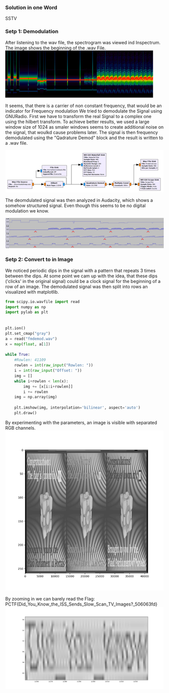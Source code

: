### Solution in one Word
SSTV

### Setp 1: Demodulation
After listening to the wav file, the spectrogram was viewed ind Inspectrum.
The image shows the beginning of the .wav File.
![Alternativtext](spectrogram.jpg "Raw Spectrogram")

It seems, that there is a carrier of non constant frequency, that would be an indicator for Frequency modulation
We tried to demodulate the Signal using GNURadio.
First we have to transform the real Signal to a complex one using the hilbert transform.
To achieve better results, we used a large window size of 1024 as smaler windows seems to create additional noise on the signal, that woulkd cause problems later.
The signal is then frequency demodulated using the "Qadrature Demod" block and the result is written to a .wav file.

![Alternativtext](flowgraph.jpg "GNURadio Flowgraph")

The deomdulated signal was then analyzed in Audacity, which shows a somehow structured signal.
Even though this seems to be no digital modulation we know.

![Alternativtext](demod.jpg "Demodulated Signal")

### Setp 2: Convert to in Image
We noticed periodic dips in the signal with a pattern that repeats 3 times between the dips.
At some point we cam up with the idea, that these dips ('clicks' in the original signal) could be a clock signal for the beginning of a row of an image.
The demodulated signal was then split into rows an visualized with matplotlib.

```python
from scipy.io.wavfile import read
import numpy as np
import pylab as plt


plt.ion()
plt.set_cmap("gray")
a = read("fmdemod.wav")
x = map(float, a[1])

while True:
    #Rowlen: 41109
    rowlen = int(raw_input("Rowlen: "))
    i = int(raw_input("Offset: "))
    img = []
    while i+rowlen < len(x):
        img += [x[i:i+rowlen]]
        i += rowlen
    img = np.array(img)

    plt.imshow(img, interpolation='bilinear', aspect='auto')
    plt.draw()
```

By experimenting with the parameters, an image is visible with separated RGB channels.
![Alternativtext](flag1.jpg "Image")

By zooming in we can barely read the Flag: PCTF{Did_You_Know_the_ISS_Sends_Slow_Scan_TV_Images?_506063fd}
![Alternativtext](flag2.jpg "Flag")
